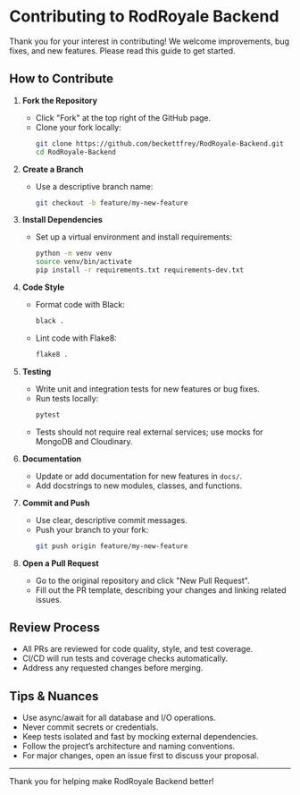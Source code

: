 # Contributing to RodRoyale Backend

Thank you for your interest in contributing! We welcome improvements, bug fixes, and new features. Please read this guide to get started.

## How to Contribute

1. **Fork the Repository**
   - Click "Fork" at the top right of the GitHub page.
   - Clone your fork locally:
     ```bash
     git clone https://github.com/beckettfrey/RodRoyale-Backend.git
     cd RodRoyale-Backend
     ```

2. **Create a Branch**
   - Use a descriptive branch name:
     ```bash
     git checkout -b feature/my-new-feature
     ```

3. **Install Dependencies**
   - Set up a virtual environment and install requirements:
     ```bash
     python -m venv venv
     source venv/bin/activate
     pip install -r requirements.txt requirements-dev.txt
     ```

4. **Code Style**
   - Format code with Black:
     ```bash
     black .
     ```
   - Lint code with Flake8:
     ```bash
     flake8 .
     ```

5. **Testing**
   - Write unit and integration tests for new features or bug fixes.
   - Run tests locally:
     ```bash
     pytest
     ```
   - Tests should not require real external services; use mocks for MongoDB and Cloudinary.

6. **Documentation**
   - Update or add documentation for new features in `docs/`.
   - Add docstrings to new modules, classes, and functions.

7. **Commit and Push**
   - Use clear, descriptive commit messages.
   - Push your branch to your fork:
     ```bash
     git push origin feature/my-new-feature
     ```

8. **Open a Pull Request**
   - Go to the original repository and click "New Pull Request".
   - Fill out the PR template, describing your changes and linking related issues.

## Review Process
- All PRs are reviewed for code quality, style, and test coverage.
- CI/CD will run tests and coverage checks automatically.
- Address any requested changes before merging.

## Tips & Nuances
- Use async/await for all database and I/O operations.
- Never commit secrets or credentials.
- Keep tests isolated and fast by mocking external dependencies.
- Follow the project’s architecture and naming conventions.
- For major changes, open an issue first to discuss your proposal.

---
Thank you for helping make RodRoyale Backend better!
